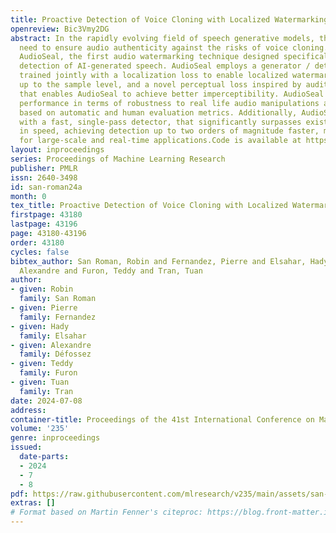 ```yaml
---
title: Proactive Detection of Voice Cloning with Localized Watermarking
openreview: Bic3Vmy2DG
abstract: In the rapidly evolving field of speech generative models, there is a pressing
  need to ensure audio authenticity against the risks of voice cloning. We present
  AudioSeal, the first audio watermarking technique designed specifically for localized
  detection of AI-generated speech. AudioSeal employs a generator / detector architecture
  trained jointly with a localization loss to enable localized watermark detection
  up to the sample level, and a novel perceptual loss inspired by auditory masking,
  that enables AudioSeal to achieve better imperceptibility. AudioSeal achieves state-of-the-art
  performance in terms of robustness to real life audio manipulations and imperceptibility
  based on automatic and human evaluation metrics. Additionally, AudioSeal is designed
  with a fast, single-pass detector, that significantly surpasses existing models
  in speed, achieving detection up to two orders of magnitude faster, making it ideal
  for large-scale and real-time applications.Code is available at https://github.com/facebookresearch/audioseal
layout: inproceedings
series: Proceedings of Machine Learning Research
publisher: PMLR
issn: 2640-3498
id: san-roman24a
month: 0
tex_title: Proactive Detection of Voice Cloning with Localized Watermarking
firstpage: 43180
lastpage: 43196
page: 43180-43196
order: 43180
cycles: false
bibtex_author: San Roman, Robin and Fernandez, Pierre and Elsahar, Hady and D\'{e}fossez,
  Alexandre and Furon, Teddy and Tran, Tuan
author:
- given: Robin
  family: San Roman
- given: Pierre
  family: Fernandez
- given: Hady
  family: Elsahar
- given: Alexandre
  family: Défossez
- given: Teddy
  family: Furon
- given: Tuan
  family: Tran
date: 2024-07-08
address:
container-title: Proceedings of the 41st International Conference on Machine Learning
volume: '235'
genre: inproceedings
issued:
  date-parts:
  - 2024
  - 7
  - 8
pdf: https://raw.githubusercontent.com/mlresearch/v235/main/assets/san-roman24a/san-roman24a.pdf
extras: []
# Format based on Martin Fenner's citeproc: https://blog.front-matter.io/posts/citeproc-yaml-for-bibliographies/
---
```

